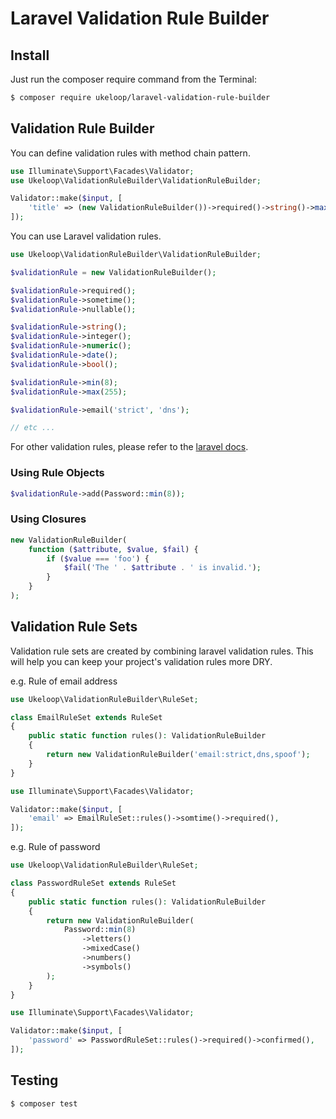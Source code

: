 # Laravel Validation Rule Builder

## Install

Just run the composer require command from the Terminal:

```bash
$ composer require ukeloop/laravel-validation-rule-builder
```

## Validation Rule Builder

You can define validation rules with method chain pattern.

```php
use Illuminate\Support\Facades\Validator;
use Ukeloop\ValidationRuleBuilder\ValidationRuleBuilder;

Validator::make($input, [
    'title' => (new ValidationRuleBuilder())->required()->string()->max(255),
]);
```

You can use Laravel validation rules.

```php
use Ukeloop\ValidationRuleBuilder\ValidationRuleBuilder;

$validationRule = new ValidationRuleBuilder();

$validationRule->required();
$validationRule->sometime();
$validationRule->nullable();

$validationRule->string();
$validationRule->integer();
$validationRule->numeric();
$validationRule->date();
$validationRule->bool();

$validationRule->min(8);
$validationRule->max(255);

$validationRule->email('strict', 'dns');

// etc ...
```
For other validation rules, please refer to the [laravel docs](https://laravel.com/docs/9.x/validation#available-validation-rules).

### Using Rule Objects

```php
$validationRule->add(Password::min(8));
```

### Using Closures

```php
new ValidationRuleBuilder(
    function ($attribute, $value, $fail) {
        if ($value === 'foo') {
            $fail('The ' . $attribute . ' is invalid.');
        }
    }
);
```

## Validation Rule Sets

Validation rule sets are created by combining laravel validation rules.
This will help you can keep your project's validation rules more DRY.

e.g. Rule of email address

```php
use Ukeloop\ValidationRuleBuilder\RuleSet;

class EmailRuleSet extends RuleSet
{
    public static function rules(): ValidationRuleBuilder
    {
        return new ValidationRuleBuilder('email:strict,dns,spoof');
    }
}
```

```php
use Illuminate\Support\Facades\Validator;

Validator::make($input, [
    'email' => EmailRuleSet::rules()->somtime()->required(),
]);
```

e.g. Rule of password

```php
use Ukeloop\ValidationRuleBuilder\RuleSet;

class PasswordRuleSet extends RuleSet
{
    public static function rules(): ValidationRuleBuilder
    {
        return new ValidationRuleBuilder(
            Password::min(8)
                ->letters()
                ->mixedCase()
                ->numbers()
                ->symbols()
        );
    }
}
```

```php
use Illuminate\Support\Facades\Validator;

Validator::make($input, [
    'password' => PasswordRuleSet::rules()->required()->confirmed(),
]);
```

## Testing

```bash
$ composer test
```
